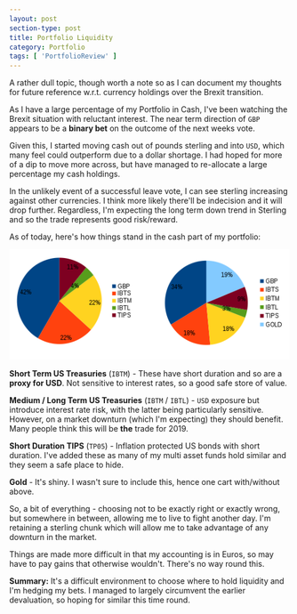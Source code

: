 ```yaml
---
layout: post
section-type: post
title: Portfolio Liquidity	
category: Portfolio
tags: [ 'PortfolioReview' ]
---
```



A rather dull topic, though worth a note so as I can document my thoughts for future
reference w.r.t. currency holdings over the Brexit transition.

As I have a large percentage of my Portfolio in Cash, I've been watching the Brexit
situation with reluctant interest.  The near term direction of `GBP` appears to be a **binary 
bet** on the outcome of the next weeks vote.

Given this, I started moving cash out of pounds sterling and into `USD`, which many feel
could outperform due to a dollar shortage.  I had hoped for more of a dip to move more across,
but have managed to re-allocate a large percentage my cash holdings.

In the unlikely event of a successful leave vote, I can see sterling increasing against
other currencies.  I think more likely there'll be indecision and it will drop further.  Regardless,
I'm expecting the long term down trend in Sterling and so the trade represents good risk/reward. 

As of today, here's how things stand in the cash part of my portfolio:

<img style="border: 0;" src="/img/2018/20181205_Liquidity.png" />

**Short Term US Treasuries** (`IBTM`) - These have short duration and so are a **proxy for USD**.  Not
sensitive to interest rates, so a good safe store of value.

**Medium / Long Term US Treasuries** (`IBTM` / `IBTL`) - `USD` exposure but introduce interest rate risk,
with the latter being particularly sensitive.  However, on a market downturn (which I'm
expecting) they should benefit.  Many people think this will be **the** trade for 2019.

**Short Duration TIPS** (`TP05`) - Inflation protected US bonds with short duration.  I've added these as
many of my multi asset funds hold similar and they seem a safe place to hide.

**Gold** - It's shiny. I wasn't sure to include this, hence one cart with/without above.

So, a bit of everything - choosing not to be exactly right or exactly wrong, but somewhere in between, 
allowing me to live to fight another day.  I'm retaining a sterling chunk which will allow me to take 
advantage of any downturn in the market.  

Things are made more difficult in that my accounting is in Euros, so may have to pay gains that otherwise wouldn't.  There's no way round this.  

**Summary:** It's a difficult environment to choose where to hold liquidity and I'm hedging
my bets.  I managed to largely circumvent the earlier devaluation, so hoping for similar this time round.


